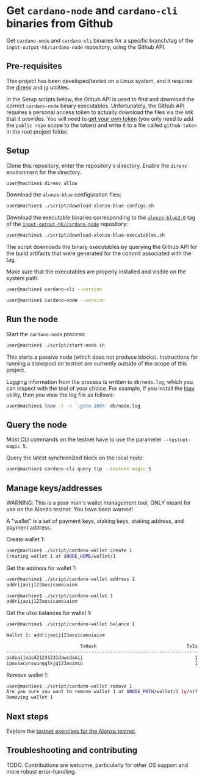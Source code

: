 # Get `cardano-node` and `cardano-cli` binaries from Github
Get `cardano-node` and `cardano-cli` binaries for a specific branch/tag of the `input-output-hk/cardano-node` repository, using the Github API.

## Pre-requisites

This project has been developed/tested on a Linux system, and it requires the [direnv](https://direnv.net/) and [jq](https://stedolan.github.io/jq/) utilities.

In the Setup scripts below, the Github API is used to find and download the correct `cardano-node` binary executables. Unfortunately, the Github API requires a personal access token to actually download the files via the link that it provides. You will need to [get your own token](https://docs.github.com/en/github/authenticating-to-github/keeping-your-account-and-data-secure/creating-a-personal-access-token) (you only need to add the `public repo` scope to the token) and write it to a file called `github-token` in the root project folder.

## Setup

Clone this repository, enter the repository's directory. Enable the `direnv` environment for the directory.
```bash
user@machine$ direnv allow
```

Download the `alonzo-blue` configuration files:
```bash
user@machine$ ./script/download-alonzo-blue-configs.sh
```

Download the executable binaries corresponding to the [`alonzo-blue2.0`](https://github.com/input-output-hk/cardano-node/tree/alonzo-blue2.0) tag of the [`input-output-hk/cardano-node`](https://github.com/input-output-hk/cardano-node) repository:
```bash
user@machine$ ./script/download-alonzo-blue-executables.sh 
```

The script downloads the binary executables by querying the Github API for the build artifacts that were generated for the commit associated with the tag.

Make sure that the executables are properly installed and visible on the system path:
```bash
user@machine$ cardano-cli --version

user@machine$ cardano-node --version
```

## Run the node

Start the `cardano-node` process:
```bash
user@machine$ ./script/start-node.sh
```

This starts a passive node (which does not produce blocks). Instructions for running a stakepool on testnet are currently outside of the scope of this project.

Logging information from the process is written to `db/node.log`, which you can inspect with the tool of your choice. For example, if you install the [lnav](https://lnav.org/) utility, then you view the log file as follows:
```bash
user@machine$ lnav -t -c ':goto 100%' db/node.log
```

## Query the node

Most CLI commands on the testnet have to use the parameter `--testnet-magic 5`.

Query the latest synchronized block on the local node:
```bash
user@machine$ cardano-cli query tip --testnet-magic 5
```

## Manage keys/addresses
WARNING: This is a poor man's wallet management tool, ONLY meant for use on the Alonzo testnet. You have been warned!

A "wallet" is a set of payment keys, staking keys, staking address, and payment address.

Create wallet 1:
```bash
user@machine$ ./script/cardano-wallet create 1
Creating wallet 1 at $NODE_HOME/wallet/1
```

Get the address for wallet 1:
```bash
user@machine$ ./script/cardano-wallet address 1
addrijaoij123aosicamoiaiom

user@machine$ ./script/cardano-wallet 1
addrijaoij123aosicamoiaiom
```

Get the utxo balances for wallet 1:
```bash
user@machine$ ./script/cardano-wallet balance 1

Wallet 1: addrijaoij123aosicamoiaiom

                           TxHash                                 TxIx        Amount
--------------------------------------------------------------------------------------
asdoaijoasd21231231dawsdaoij                                         1        182734 lovelace + TxOutDatumHashNone
ipousacvnsuunqqlkjq123aoimco                                         1        1237896912387619 lovelace + TxOutDatumHashNone
```

Remove wallet 1:
```bash
user@machine$ ./script/cardano-wallet remove 1
Are you sure you want to remove wallet 1 at $NODE_PATH/wallet/1 (y/n)? y
Removing wallet 1
```

## Next steps

Explore the [testnet exercises for the Alonzo testnet](https://github.com/input-output-hk/Alonzo-testnet).

## Troubleshooting and contributing
TODO. Contributions are welcome, particularly for other OS support and more robust error-handling.
